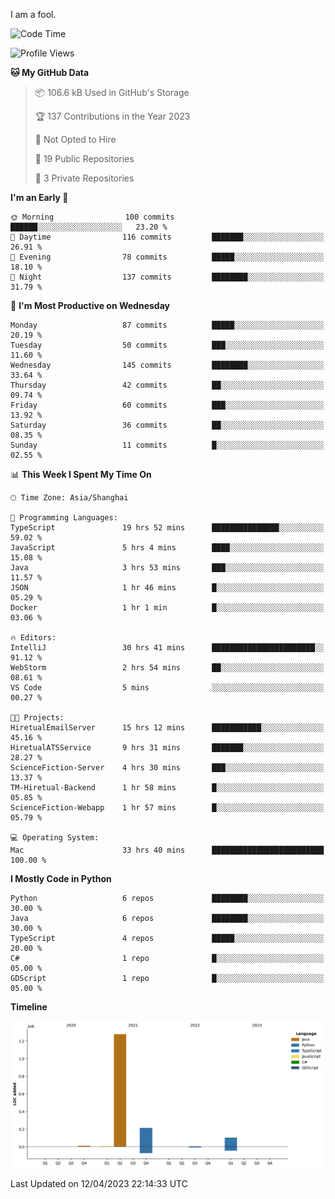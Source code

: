I am a fool.

<!--START_SECTION:waka-->
![Code Time](http://img.shields.io/badge/Code%20Time-296%20hrs%204%20mins-blue)

![Profile Views](http://img.shields.io/badge/Profile%20Views-7-blue)

**🐱 My GitHub Data** 

> 📦 106.6 kB Used in GitHub's Storage 
 > 
> 🏆 137 Contributions in the Year 2023
 > 
> 🚫 Not Opted to Hire
 > 
> 📜 19 Public Repositories 
 > 
> 🔑 3 Private Repositories 
 > 
**I'm an Early 🐤** 

```text
🌞 Morning                100 commits         ██████░░░░░░░░░░░░░░░░░░░   23.20 % 
🌆 Daytime                116 commits         ███████░░░░░░░░░░░░░░░░░░   26.91 % 
🌃 Evening                78 commits          █████░░░░░░░░░░░░░░░░░░░░   18.10 % 
🌙 Night                  137 commits         ████████░░░░░░░░░░░░░░░░░   31.79 % 
```
📅 **I'm Most Productive on Wednesday** 

```text
Monday                   87 commits          █████░░░░░░░░░░░░░░░░░░░░   20.19 % 
Tuesday                  50 commits          ███░░░░░░░░░░░░░░░░░░░░░░   11.60 % 
Wednesday                145 commits         ████████░░░░░░░░░░░░░░░░░   33.64 % 
Thursday                 42 commits          ██░░░░░░░░░░░░░░░░░░░░░░░   09.74 % 
Friday                   60 commits          ███░░░░░░░░░░░░░░░░░░░░░░   13.92 % 
Saturday                 36 commits          ██░░░░░░░░░░░░░░░░░░░░░░░   08.35 % 
Sunday                   11 commits          █░░░░░░░░░░░░░░░░░░░░░░░░   02.55 % 
```


📊 **This Week I Spent My Time On** 

```text
🕑︎ Time Zone: Asia/Shanghai

💬 Programming Languages: 
TypeScript               19 hrs 52 mins      ███████████████░░░░░░░░░░   59.02 % 
JavaScript               5 hrs 4 mins        ████░░░░░░░░░░░░░░░░░░░░░   15.08 % 
Java                     3 hrs 53 mins       ███░░░░░░░░░░░░░░░░░░░░░░   11.57 % 
JSON                     1 hr 46 mins        █░░░░░░░░░░░░░░░░░░░░░░░░   05.29 % 
Docker                   1 hr 1 min          █░░░░░░░░░░░░░░░░░░░░░░░░   03.06 % 

🔥 Editors: 
IntelliJ                 30 hrs 41 mins      ███████████████████████░░   91.12 % 
WebStorm                 2 hrs 54 mins       ██░░░░░░░░░░░░░░░░░░░░░░░   08.61 % 
VS Code                  5 mins              ░░░░░░░░░░░░░░░░░░░░░░░░░   00.27 % 

🐱‍💻 Projects: 
HiretualEmailServer      15 hrs 12 mins      ███████████░░░░░░░░░░░░░░   45.16 % 
HiretualATSService       9 hrs 31 mins       ███████░░░░░░░░░░░░░░░░░░   28.27 % 
ScienceFiction-Server    4 hrs 30 mins       ███░░░░░░░░░░░░░░░░░░░░░░   13.37 % 
TM-Hiretual-Backend      1 hr 58 mins        █░░░░░░░░░░░░░░░░░░░░░░░░   05.85 % 
ScienceFiction-Webapp    1 hr 57 mins        █░░░░░░░░░░░░░░░░░░░░░░░░   05.79 % 

💻 Operating System: 
Mac                      33 hrs 40 mins      █████████████████████████   100.00 % 
```

**I Mostly Code in Python** 

```text
Python                   6 repos             ████████░░░░░░░░░░░░░░░░░   30.00 % 
Java                     6 repos             ████████░░░░░░░░░░░░░░░░░   30.00 % 
TypeScript               4 repos             █████░░░░░░░░░░░░░░░░░░░░   20.00 % 
C#                       1 repo              █░░░░░░░░░░░░░░░░░░░░░░░░   05.00 % 
GDScript                 1 repo              █░░░░░░░░░░░░░░░░░░░░░░░░   05.00 % 
```



**Timeline**

![Lines of Code chart](https://raw.githubusercontent.com/VeejaLiu/VeejaLiu/master/assets/bar_graph.png)


 Last Updated on 12/04/2023 22:14:33 UTC
<!--END_SECTION:waka-->

